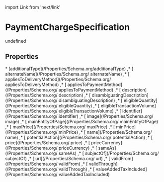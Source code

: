 import Link from 'next/link'
# PaymentChargeSpecification

undefined

## Properties

<Grid>
* [additionalType](/Properties/Schema.org/additionalType)
,* [ alternateName](/Properties/Schema.org/ alternateName)
,* [ appliesToDeliveryMethod](/Properties/Schema.org/ appliesToDeliveryMethod)
,* [ appliesToPaymentMethod](/Properties/Schema.org/ appliesToPaymentMethod)
,* [ description](/Properties/Schema.org/ description)
,* [ disambiguatingDescription](/Properties/Schema.org/ disambiguatingDescription)
,* [ eligibleQuantity](/Properties/Schema.org/ eligibleQuantity)
,* [ eligibleTransactionVolume](/Properties/Schema.org/ eligibleTransactionVolume)
,* [ identifier](/Properties/Schema.org/ identifier)
,* [ image](/Properties/Schema.org/ image)
,* [ mainEntityOfPage](/Properties/Schema.org/ mainEntityOfPage)
,* [ maxPrice](/Properties/Schema.org/ maxPrice)
,* [ minPrice](/Properties/Schema.org/ minPrice)
,* [ name](/Properties/Schema.org/ name)
,* [ potentialAction](/Properties/Schema.org/ potentialAction)
,* [ price](/Properties/Schema.org/ price)
,* [ priceCurrency](/Properties/Schema.org/ priceCurrency)
,* [ sameAs](/Properties/Schema.org/ sameAs)
,* [ subjectOf](/Properties/Schema.org/ subjectOf)
,* [ url](/Properties/Schema.org/ url)
,* [ validFrom](/Properties/Schema.org/ validFrom)
,* [ validThrough](/Properties/Schema.org/ validThrough)
,* [ valueAddedTaxIncluded](/Properties/Schema.org/ valueAddedTaxIncluded)

</Grid>

